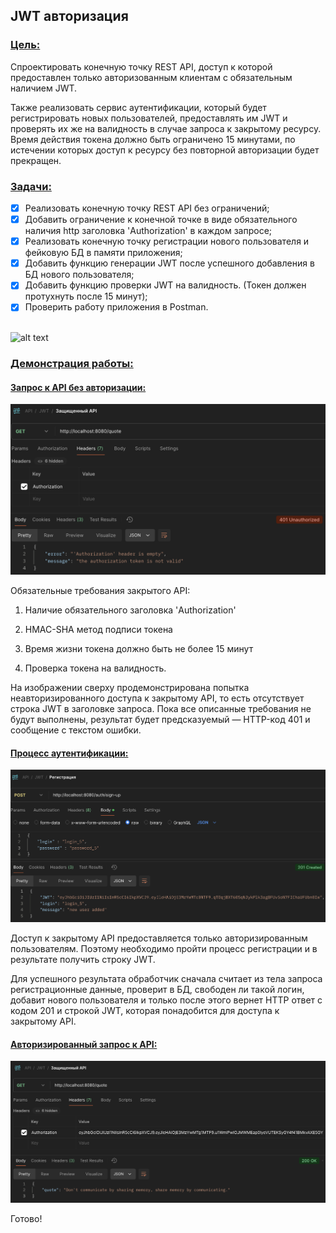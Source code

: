 ## JWT авторизация

### <u>Цель:</u>

Спроектировать конечную точку REST API, доступ к которой предоставлен только авторизованным клиентам с обязательным наличием JWT. 

Также реализовать сервис аутентификации, который будет регистрировать новых пользователей, предоставлять им JWT и проверять их же на валидность в случае запроса к закрытому ресурсу. Время действия токена должно быть ограничено 15 минутами, по истечении которых доступ к ресурсу без повторной авторизации будет прекращен.

### <u>Задачи:</u>

- [x] Реализовать конечную точку REST API без ограничений;
- [x] Добавить ограничение к конечной точке в виде обязательного наличия http заголовка 'Authorization' в каждом запросе;
- [x] Реализовать конечную точку регистрации нового пользователя и фейковую БД в памяти приложения;
- [x] Добавить функцию генерации JWT после успешного добавления в БД нового пользователя;
- [x] Добавить функцию проверки JWT на валидность. (Токен должен протухнуть после 15 минут);
- [x] Проверить работу приложения в Postman.
<br></br>

![alt text](/images/Обложка.png)

### <u>Демонстрация работы:</u>

#### <u>Запрос к API без авторизации:</u>

![alt text](/images/Postman_error.png)

Обязательные требования закрытого API:

1. Наличие обязательного заголовка 'Authorization'

2. HMAC-SHA метод подписи токена

3. Время жизни токена должно быть не более 15 минут

4. Проверка токена на валидность.

На изображении сверху продемонстрирована попытка неавторизированного доступа к закрытому API, то есть отсутствует строка JWT в заголовке запроса. Пока все описанные требования не будут выполнены, результат будет предсказуемый — HTTP-код 401 и сообщение с текстом ошибки.

#### <u>Процесс аутентификации:</u>

![alt text](/images/Postman_auth.png)

Доступ к закрытому API предоставляется только авторизированным пользователям. Поэтому необходимо пройти процесс регистрации и в результате получить строку JWT.

Для успешного результата обработчик сначала считает из тела запроса регистрационные данные, проверит в БД, свободен ли такой логин, добавит нового пользователя и только после этого вернет HTTP ответ с кодом 201 и строкой JWT, которая понадобится для доступа к закрытому API.

#### <u>Авторизированный запрос к API:</u>

![alt text](/images/Postman_success.png)

Готово!